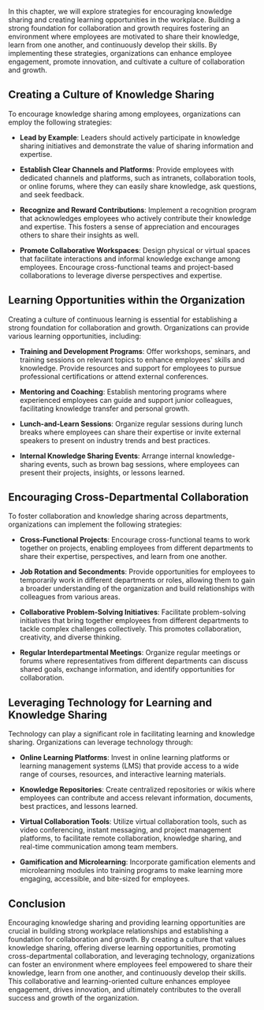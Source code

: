 
In this chapter, we will explore strategies for encouraging knowledge sharing and creating learning opportunities in the workplace. Building a strong foundation for collaboration and growth requires fostering an environment where employees are motivated to share their knowledge, learn from one another, and continuously develop their skills. By implementing these strategies, organizations can enhance employee engagement, promote innovation, and cultivate a culture of collaboration and growth.

Creating a Culture of Knowledge Sharing
-------------------------------------------

To encourage knowledge sharing among employees, organizations can employ the following strategies:

* **Lead by Example**: Leaders should actively participate in knowledge sharing initiatives and demonstrate the value of sharing information and expertise.

* **Establish Clear Channels and Platforms**: Provide employees with dedicated channels and platforms, such as intranets, collaboration tools, or online forums, where they can easily share knowledge, ask questions, and seek feedback.

* **Recognize and Reward Contributions**: Implement a recognition program that acknowledges employees who actively contribute their knowledge and expertise. This fosters a sense of appreciation and encourages others to share their insights as well.

* **Promote Collaborative Workspaces**: Design physical or virtual spaces that facilitate interactions and informal knowledge exchange among employees. Encourage cross-functional teams and project-based collaborations to leverage diverse perspectives and expertise.

Learning Opportunities within the Organization
--------------------------------------------------

Creating a culture of continuous learning is essential for establishing a strong foundation for collaboration and growth. Organizations can provide various learning opportunities, including:

* **Training and Development Programs**: Offer workshops, seminars, and training sessions on relevant topics to enhance employees' skills and knowledge. Provide resources and support for employees to pursue professional certifications or attend external conferences.

* **Mentoring and Coaching**: Establish mentoring programs where experienced employees can guide and support junior colleagues, facilitating knowledge transfer and personal growth.

* **Lunch-and-Learn Sessions**: Organize regular sessions during lunch breaks where employees can share their expertise or invite external speakers to present on industry trends and best practices.

* **Internal Knowledge Sharing Events**: Arrange internal knowledge-sharing events, such as brown bag sessions, where employees can present their projects, insights, or lessons learned.

Encouraging Cross-Departmental Collaboration
------------------------------------------------

To foster collaboration and knowledge sharing across departments, organizations can implement the following strategies:

* **Cross-Functional Projects**: Encourage cross-functional teams to work together on projects, enabling employees from different departments to share their expertise, perspectives, and learn from one another.

* **Job Rotation and Secondments**: Provide opportunities for employees to temporarily work in different departments or roles, allowing them to gain a broader understanding of the organization and build relationships with colleagues from various areas.

* **Collaborative Problem-Solving Initiatives**: Facilitate problem-solving initiatives that bring together employees from different departments to tackle complex challenges collectively. This promotes collaboration, creativity, and diverse thinking.

* **Regular Interdepartmental Meetings**: Organize regular meetings or forums where representatives from different departments can discuss shared goals, exchange information, and identify opportunities for collaboration.

Leveraging Technology for Learning and Knowledge Sharing
------------------------------------------------------------

Technology can play a significant role in facilitating learning and knowledge sharing. Organizations can leverage technology through:

* **Online Learning Platforms**: Invest in online learning platforms or learning management systems (LMS) that provide access to a wide range of courses, resources, and interactive learning materials.

* **Knowledge Repositories**: Create centralized repositories or wikis where employees can contribute and access relevant information, documents, best practices, and lessons learned.

* **Virtual Collaboration Tools**: Utilize virtual collaboration tools, such as video conferencing, instant messaging, and project management platforms, to facilitate remote collaboration, knowledge sharing, and real-time communication among team members.

* **Gamification and Microlearning**: Incorporate gamification elements and microlearning modules into training programs to make learning more engaging, accessible, and bite-sized for employees.

Conclusion
----------

Encouraging knowledge sharing and providing learning opportunities are crucial in building strong workplace relationships and establishing a foundation for collaboration and growth. By creating a culture that values knowledge sharing, offering diverse learning opportunities, promoting cross-departmental collaboration, and leveraging technology, organizations can foster an environment where employees feel empowered to share their knowledge, learn from one another, and continuously develop their skills. This collaborative and learning-oriented culture enhances employee engagement, drives innovation, and ultimately contributes to the overall success and growth of the organization.
